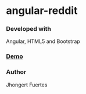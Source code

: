 # angular-reddit

### Developed with
Angular, HTML5 and Bootstrap

### [Demo](https://jhongert.github.io/youtube-search/)

### Author
Jhongert Fuertes